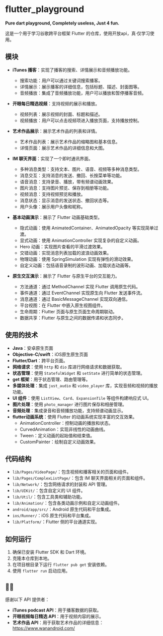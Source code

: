 # flutter_playground

**Pure dart playground, Completely useless, Just 4 fun.**

这是一个用于学习谷歌跨平台框架 Flutter 的仓库，使用开放api，真·仅学习使用。

## 模块

- **iTunes 播客**：实现了播客的搜索、详情展示和音频播放功能。
  - 搜索功能：用户可以通过关键词搜索播客。
  - 详情展示：展示播客的详细信息，包括标题、描述、封面图等。
  - 音频播放：集成了音频播放功能，用户可以播放和暂停播客音频。

- **开眼每日精选视频**：支持视频的展示和播放。
  - 视频列表：展示视频的封面、标题和描述。
  - 视频播放：用户可以点击视频项进入播放页面，支持播放控制。

- **艺术作品展示**：展示艺术作品的列表和详情。
  - 艺术作品列表：展示艺术作品的缩略图和基本信息。
  - 详情页面：展示艺术作品的详细信息和大图。

- **IM 聊天界面**：实现了一个即时通讯界面。
  - 多种消息类型：支持文本、图片、语音、视频等多种消息类型。
  - 消息交互：支持消息的发送、撤回、长按菜单等功能。
  - 语音消息：支持录音、播放，带有频谱动画效果。
  - 图片消息：支持图片预览、保存到相册等功能。
  - 视频消息：支持视频预览和播放。
  - 消息状态：显示消息的发送状态、撤回状态等。
  - 用户头像：展示用户头像和昵称。

- **基本动画演示**：展示了 Flutter 动画基础类型。
  - 隐式动画：使用 AnimatedContainer、AnimatedOpacity 等实现简单过渡。
  - 显式动画：使用 AnimationController 实现复杂的自定义动画。
  - Hero 动画：实现图片查看的平滑过渡效果。
  - 交错动画：实现消息列表加载的波浪动画效果。
  - 物理动画：使用 SpringSimulation 实现有弹性的滑动效果。
  - 自定义动画：包括语音录制的波形动画、加载状态动画等。

- **原生交互演示**：展示了 Flutter 与原生平台的交互能力。
  - 方法通道：通过 MethodChannel 实现 Flutter 调用原生代码。
  - 事件通道：通过 EventChannel 实现原生向 Flutter 发送事件流。
  - 消息通道：通过 BasicMessageChannel 实现双向通信。
  - 平台视图：在 Flutter 中嵌入原生视图组件。
  - 生命周期：Flutter 页面与原生页面生命周期联动。
  - 数据共享：Flutter 与原生之间的数据传递和状态同步。

## 使用的技术

- **Java**：安卓原生页面
- **Objective-C/swift**：iOS原生原生页面
- **Flutter/Dart**：跨平台页面。
- **网络请求**：使用 `http` 和 `dio` 库进行网络请求和数据获取。
- **状态管理**：使用 `StatefulWidget` 和 `setState` 进行简单的状态管理。
- **get 框架**：用于状态管理、路由管理等。
- **多媒体处理**：集成 `just_audio` 和 `video_player` 库，实现音频和视频的播放功能。
- **UI 组件**：使用 `ListView`、`Card`、`ExpansionTile` 等组件构建响应式 UI。
- **图片处理**：使用 `photo_manager` 进行图片保存和相册管理。
- **音频处理**：集成录音和音频播放功能，支持频谱动画显示。
- **flutter动画系统**：使用 Flutter 的动画系统实现丰富的交互效果。
  - AnimationController：控制动画的播放和状态。
  - CurvedAnimation：实现非线性的动画曲线。
  - Tween：定义动画的起始值和结束值。
  - CustomPainter：绘制自定义动画效果。

## 代码结构

- `lib/Pages/VideoPage/`：包含视频和播客相关的页面和组件。
- `lib/Pages/ComplexListPage/`：包含 IM 聊天界面相关的页面和组件。
- `lib/Network/`：包含网络请求的封装和 API 管理。
- `lib/UIKit/`：包含自定义的 UI 组件。
- `lib/Util/`：包含工具类和辅助功能。
- `lib/Animation/`：包含各类动画示例和自定义动画组件。
- `android/app/src/`：Android 原生代码和平台集成。
- `ios/Runner/`：iOS 原生代码和平台集成。
- `lib/Platform/`：Flutter 侧的平台通道实现。

## 如何运行

1. 确保已安装 Flutter SDK 和 Dart 环境。
2. 克隆本仓库到本地。
3. 在项目根目录下运行 `flutter pub get` 安装依赖。
4. 使用 `flutter run` 启动应用。

## 👏🏻

感谢以下 API 提供者：

- **iTunes podcast API**：用于播客数据的获取。
- **开眼视频每日精选 API**：用于视频内容的展示。
- **艺术作品 API**：用于获取艺术作品的详细信息：https://www.wanandroid.com/


